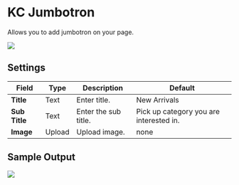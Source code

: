 # KC Jumbotron

Allows you to add jumbotron on your page.

![](http://transvelo.github.io/docs/bewear/images/kc-jumbotron-setting.png)

## Settings

| Field | Type | Description | Default
| -- | -- | -- | -- |
| **Title** | Text |  Enter title. | New Arrivals
| **Sub Title** | Text |  Enter the sub title. | Pick up category you are interested in.
| **Image** | Upload | Upload image.|none


## Sample Output

![](http://transvelo.github.io/docs/bewear/images/vc-jumbotron-output.png)

